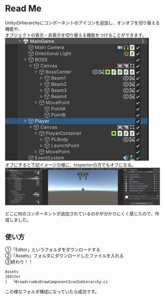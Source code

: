 # Read Me
UnityのHierarchyにコンポーネントのアイコンを追加し、オンオフを切り替える機能や、<br>
オブジェクトの表示・非表示を切り替える機能をつけることができます。<br>
![ダミー](Image/Icon.png)<br>
オフにすると下記イメージの様に、Inspectorの方でもオフになる。
![ダミー](Image/Icon2.png)<br>

どこに何のコンポーネントが追加されているのかが分かりにくく感じたので、作成しました。

## 使い方

①「Editor」というフォルダをダウンロードする<br>
②「Assets」フォルダにダウンロードしたファイルを入れる<br>
③終わり！！<br>

```
Assets
├Editor
│　 └BreadcrumbsDrawComponentIconInHierarchy.cs
```

この様なフォルダ構成になっていたら成功です。
